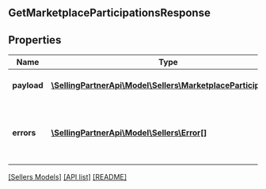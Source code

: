 ## GetMarketplaceParticipationsResponse

## Properties

Name | Type | Description | Notes
------------ | ------------- | ------------- | -------------
**payload** | [**\SellingPartnerApi\Model\Sellers\MarketplaceParticipation[]**](MarketplaceParticipation.md) | List of marketplace participations. | [optional]
**errors** | [**\SellingPartnerApi\Model\Sellers\Error[]**](Error.md) | A list of error responses returned when a request is unsuccessful. | [optional]

[[Sellers Models]](../) [[API list]](../../Api) [[README]](../../../README.md)
